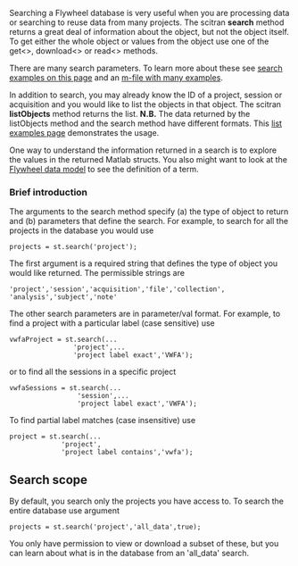 Searching a Flywheel database is very useful when you are processing data or searching to reuse data from many projects. The scitran **search** method returns a great deal of information about the object, but not the object itself. To get either the whole object or values from the object use one of the get<>, download<> or read<> methods.

There are many search parameters. To learn more about these see [search examples on this page](search-examples) and an [m-file with many examples](https://github.com/scitran/client/blob/master/scripts/s_stSearches.m).

In addition to search, you may already know the ID of a project, session or acquisition and you would like to list the objects in that object.  The scitran **listObjects** method returns the list.  **N.B.**  The data returned by the listObjects method and the search method have different formats.  This [list examples page](listObjects-examples) demonstrates the usage.

One way to understand the information returned in a search is to explore the values in the returned Matlab structs.  You also might want to look at the [Flywheel data model](https://github.com/scitran/core/wiki/Data-Model) to see the definition of a term.

### Brief introduction
The arguments to the search method specify (a) the type of object to return and (b) parameters that define the search. For example, to search for all the projects in the database you would use

    projects = st.search('project');

The first argument is a required string that defines the type of object you would like returned. The permissible strings are
```
'project','session','acquisition','file','collection', 'analysis','subject','note'
```

The other search parameters are in parameter/val format.  For example, to find a project with a particular label (case sensitive) use
```
vwfaProject = st.search(...
                'project',...
                'project label exact','VWFA');
```
or to find all the sessions in a specific project 
```
vwfaSessions = st.search(...
                 'session',...
                 'project label exact','VWFA');
```
To find partial label matches (case insensitive) use
```
project = st.search(...
             'project',
             'project label contains','vwfa');
```

## Search scope

By default, you search only the projects you have access to.  To search the entire database use argument

    projects = st.search('project','all_data',true);

You only have permission to view or download a subset of these, but you can learn about what is in the database from an 'all_data' search.



